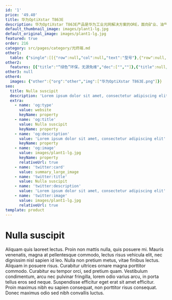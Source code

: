 ```yaml
---
id: '1'
price: '49.40'
title: 华为OptiXstar T863E
description: 华为OptiXstar T863E产品是华为工业光网解决方案的ORE，面向矿业、油气、电力、交通等工业场景，网络侧提供GPON、XGS-PON双上行接口，用户侧提供8个GE以太网接口。
default_thumbnail_image: images/plant1-lg.jpg
default_original_image: images/plant1-lg.jpg
featured: true
order: 216
category: src/pages/category/光终端.md
other1: 
  table: {"single":[[{"row":null,"col":null,"text":"型号"},{"row":null,"col":null,"text":"华为OptiXstar T863E"}],[{"row":null,"col":null,"text":"尺寸（高×宽×深）"},{"row":null,"col":null,"text":"150mm x 133mm x 75mm"}],[{"row":null,"col":null,"text":"重量（不包含适配器）"},{"row":null,"col":null,"text":"约2Kg"}],[{"row":null,"col":null,"text":"工作环境温度"},{"row":null,"col":null,"text":"-40°C ~ +70°C"}],[{"row":null,"col":null,"text":"工作环境湿度"},{"row":null,"col":null,"text":"5% RH ～ 95% RH，非凝结"}],[{"row":null,"col":null,"text":"整机供电"},{"row":null,"col":null,"text":"DC 12V~60V，双输入"}],[{"row":null,"col":null,"text":"网络侧接口"},{"row":null,"col":null,"text":"2xGPON/XGS-PON"}],[{"row":null,"col":null,"text":"用户侧接口"},{"row":null,"col":null,"text":"8*GE+2*RS485+2*RS232+2*DI+1*DO+1*USB 2.0"}],[{"row":null,"col":null,"text":"最大功耗"},{"row":null,"col":null,"text":"18W"}],[{"row":null,"col":null,"text":"安装方式"},{"row":null,"col":null,"text":"DIN导轨安装或网络箱中安装"}],[{"row":null,"col":null,"text":"防雷规格"},{"row":null,"col":null,"text":"• 网口：共模6kV，差模1.5kV\n• 直流电源口：共模4kV，差模2kV"}],[{"row":null,"col":null,"text":"PON接口"},{"row":null,"col":null,"text":"• 光模块类型SFP+，接口类型SC/UPC\n• XGS-PON\n− Class N1/N2\n− 传输速率：下行9.953 Gbit/s，上行9.953 Gbit/s\n• GPON\n− 遵循标准ITU-T G.984.2， Class B+\n− 最大传输距离：20km\n− 传输速率：下行速率2.488Gbit/s，上行速率1.244Gbit/s"}],[{"row":null,"col":null,"text":"GE电接口"},{"row":null,"col":null,"text":"• 接口类型RJ-45\n• 遵循 IEEE 802.3a\n• 10/100/1000Mbit/s 自适应"}],[{"row":null,"col":null,"text":"RS485/RS232串口"},{"row":null,"col":null,"text":"• 接口类型RJ-45\n• RS232遵循标准TIA/EIA-232，ITU-T V.24，ITU-T V.28\n• RS485遵循标准TIA/EIA-485，ITU-T V.24，ITU-T V.28"}],[{"row":null,"col":null,"text":"DI/DO接口"},{"row":null,"col":null,"text":"• DI 用于连接门磁、红外感应等装置\n• DO 连接外部告警装置\n• DI 连接器类型：4pin 凤凰端子\n• DO 连接器类型：3pin 凤凰端子"}],[{"row":null,"col":null,"text":"USB 接口"},{"row":null,"col":null,"text":"• USB2.0\n• 连接器类型：TYPE-A\n• 工作模式：Host"}]]}
other2:
  features: [{"title":"“绿色”环保，无源免维","dec":["",""]},{"title":null,"dec":[]},{"title":null,"dec":[]},{"title":null,"dec":[]},{"title":"系统稳固，极致“安全”","dec":["",""]},{"title":null,"dec":[]},{"title":null,"dec":[]},{"title":null,"dec":[]},{"title":"“超宽”双链，极速体验","dec":["",""]},{"title":null,"dec":[]},{"title":null,"dec":[]},{"title":null,"dec":[]},{"title":"边缘“智能” 高效运营","dec":["",""]},{"title":null,"dec":[]}]
other3: null
other4:
  images: {"other":{"org":"other","img":["华为OptiXstar T863E.png"]}}
seo:
  title: Nulla suscipit
  description: 'Lorem ipsum dolor sit amet, consectetur adipiscing elit'
  extra:
    - name: 'og:type'
      value: website
      keyName: property
    - name: 'og:title'
      value: Nulla suscipit
      keyName: property
    - name: 'og:description'
      value: 'Lorem ipsum dolor sit amet, consectetur adipiscing elit'
      keyName: property
    - name: 'og:image'
      value: images/plant1-lg.jpg
      keyName: property
      relativeUrl: true
    - name: 'twitter:card'
      value: summary_large_image
    - name: 'twitter:title'
      value: Nulla suscipit
    - name: 'twitter:description'
      value: 'Lorem ipsum dolor sit amet, consectetur adipiscing elit'
    - name: 'twitter:image'
      value: images/plant1-lg.jpg
      relativeUrl: true
template: product
---
```


# Nulla suscipit

Aliquam quis laoreet lectus. Proin non mattis nulla, quis posuere mi. Mauris venenatis, magna at pellentesque commodo, lectus risus vehicula elit, nec dignissim nisl sapien id leo. Nulla non pretium metus, vitae finibus lectus. Aliquam in posuere risus. Curabitur ultrices ornare magna porttitor commodo. Curabitur eu tempor orci, sed pretium quam. Vestibulum condimentum, arcu nec pulvinar fringilla, lorem odio varius arcu, in porta tellus eros sed neque. Suspendisse efficitur eget erat sit amet efficitur. Proin maximus nibh eu sapien consequat, non porttitor risus consequat. Donec maximus odio sed nibh convallis luctus.